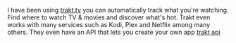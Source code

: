 I have been using [trakt.tv](https://trakt.tv/) you can automatically track what you're watching. Find where to watch TV & movies and discover what's hot. Trakt even works with many services such as Kodi, Plex and Netflix among many others. They even have an API that lets you create your own app [trakt api](https://trakt.docs.apiary.io/#)
